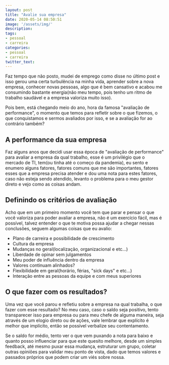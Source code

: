 ```yaml
---
layout: post
title: "Avalie sua empresa"
date: 2020-05-14 08:50:51
image: '/assets/img/'
description:
tags:
- pessoal
- carreira
categories:
- pessoal
- carreira
twitter_text:
---
```


Faz tempo que não posto, mudei de emprego como disse no último post e isso gerou uma certa turbulência na minha vida, aprender sobre a nova empresa, conhecer novas pessoas, algo que é bem cansativo e acabou me consumindo bastante energia(não meu tempo, pois tenho um ritmo de trabalho saudável e a empresa valoriza muito isso).


Pois bem, está chegando meio do ano, hora da famosa "avaliação de performance", o momento que temos para refletir sobre o que fizemos, o que conquistamos e sermos avaliados por isso, e se a avaliação for ao contrário também?


## A performance da sua empresa


Faz alguns anos que decidi usar essa época de "avaliação de performance" para avaliar a empresa da qual trabalho, esse é um privilégio que o mercado de TI, tem(ou tinha até o começo da pandemia), eu sento e enumero alguns fatores, fatores comuns que me são importantes, fatores esses que a empresa precisa atender e dou uma nota para estes fatores, caso não esteja sendo atendido, levanto o problema para o meu gestor direto e vejo como as coisas andam.


## Definindo os critérios de avaliação


Acho que em um primeiro momento você tem que parar e pensar o que você valoriza para poder avaliar a empresa, não é um exercício fácil, mas é possível, talvez entender o que te motiva possa ajudar a chegar nessas conclusões, seguem algumas coisas que eu avalio:


- Plano de carreira e possibilidade de crescimento
- Cultura da empresa
- Mudanças no geral(localização, organizacional e etc...)
- Liberdade de opinar sem julgamentos
- Meu poder de influência dentro da empresa
- Valores continuam alinhados?
- Flexibilidade em geral(horário, férias, "sick days" e etc...)
- Interação entre as pessoas da equipe e com meus superiores


## O que fazer com os resultados?


Uma vez que você parou e refletiu sobre a empresa na qual trabalha, o que fazer com esse resultado? No meu caso, caso o saldo seja positivo, tento transparecer isso para empresa ou para meu chefe de alguma maneira, seja através de um elogio direto ou de ações, vale lembrar que explícito é melhor que implícito, então se possível verbalize seu contentamento.


Se o saldo for médio, tento ver o que vem puxando a nota para baixo e quanto posso influenciar para que este quesito melhore, desde um simples feedback, até mesmo puxar essa mudança, estruturar um grupo, coletar outras opiniões para validar meu ponto de vista, dado que temos valores e passados próprios que podem criar um viés sobre nossa.